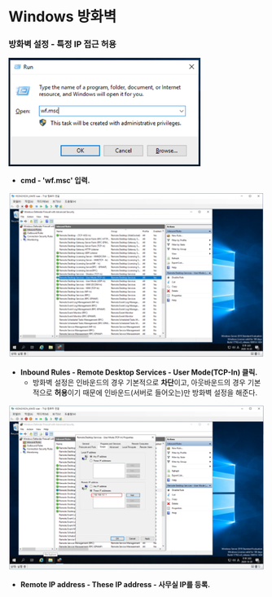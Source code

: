 # Windows 방화벽

### 방화벽 설정 - 특정 IP 접근 허용

<img src="img4/1.PNG" alt="1" style="zoom:60%;" />

* **cmd - 'wf.msc' 입력.**

![2](img4/2.PNG)

* **Inbound Rules - Remote Desktop Services - User Mode(TCP-In) 클릭.**
  * 방화벽 설정은 인바운드의 경우 기본적으로 **차단**이고, 아웃바운드의 경우 기본적으로 **허용**이기 때문에 인바운드(서버로 들어오는)만 방화벽 설정을 해준다.

![3](img4/3.PNG)

* **Remote IP address - These IP address - 사무실 IP를 등록.**